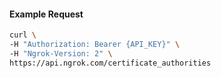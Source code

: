 
#### Example Request

```bash 
curl \
-H "Authorization: Bearer {API_KEY}" \
-H "Ngrok-Version: 2" \
https://api.ngrok.com/certificate_authorities
